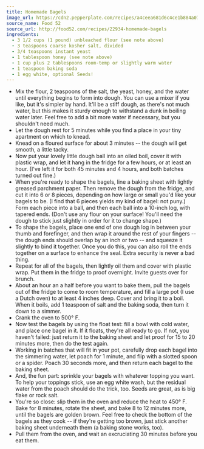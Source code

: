 ```yaml
---
title: Homemade Bagels
image_url: https://cdn2.pepperplate.com/recipes/a4ceea681d6c4ce1b884a0724b41f52a.jpg
source_name: Food 52
source_url: http://food52.com/recipes/22934-homemade-bagels
ingredients:
  - 3 1/2 cups (1 pound) unbleached flour (see note above)
  - 3 teaspoons coarse kosher salt, divided
  - 3/4 teaspoons instant yeast
  - 1 tablespoon honey (see note above)
  - 1 cup plus 2 tablespoons room-temp or slightly warm water
  - 1 teaspoon baking soda
  - 1 egg white, optional Seeds!
---
```


* Mix the flour, 2 teaspoons of the salt, the yeast, honey, and the water until everything begins to form into dough. You can use a mixer if you like, but it's simpler by hand. It'll be a stiff dough, as there's not much water, but this makes it sturdy enough to withstand a dunk in boiling water later. Feel free to add a bit more water if necessary, but you shouldn't need much.
* Let the dough rest for 5 minutes while you find a place in your tiny apartment on which to knead.
* Knead on a floured surface for about 3 minutes -- the dough will get smooth, a little tacky.
* Now put your lovely little dough ball into an oiled boil, cover it with plastic wrap, and let it hang in the fridge for a few hours, or at least an hour. (I've left it for both 45 minutes and 4 hours, and both batches turned out fine.)
* When you're ready to shape the bagels, line a baking sheet with lightly greased parchment paper. Then remove the dough from the fridge, and cut it into 6 or 8 pieces, depending on how large or small you'd like your bagels to be. (I find that 6 pieces yields my kind of bagel: not puny.) Form each piece into a ball, and then each ball into a 10-inch log, with tapered ends. (Don't use any flour on your surface! You'll need the dough to stick just slightly in order for it to change shape.)
* To shape the bagels, place one end of one dough log in between your thumb and forefinger, and then wrap it around the rest of your fingers -- the dough ends should overlap by an inch or two -- and squeeze it slightly to bind it together. Once you do this, you can also roll the ends together on a surface to enhance the seal. Extra security is never a bad thing.
* Repeat for all of the bagels, then lightly oil them and cover with plastic wrap. Put them in the fridge to proof overnight. Invite guests over for brunch.
* About an hour an a half before you want to bake them, pull the bagels out of the fridge to come to room temperature, and fill a large pot (I use a Dutch oven) to at least 4 inches deep. Cover and bring it to a boil. When it boils, add 1 teaspoon of salt and the baking soda, then turn it down to a simmer.
* Crank the oven to 500° F.
* Now test the bagels by using the float test: fill a bowl with cold water, and place one bagel in it. If it floats, they're all ready to go. If not, you haven't failed: just return it to the baking sheet and let proof for 15 to 20 minutes more, then do the test again.
* Working in batches that will fit in your pot, carefully drop each bagel into the simmering water, let poach for 1 minute, and flip with a slotted spoon or a spider. Poach 30 seconds more, and then return each bagel to the baking sheet.
* And, the fun part: sprinkle your bagels with whatever topping you want. To help your toppings stick, use an egg white wash, but the residual water from the poach should do the trick, too. Seeds are great, as is big flake or rock salt.
* You're so close: slip them in the oven and reduce the heat to 450° F. Bake for 8 minutes, rotate the sheet, and bake 8 to 12 minutes more, until the bagels are golden brown. Feel free to check the bottom of the bagels as they cook -- if they're getting too brown, just stick another baking sheet underneath them (a baking stone works, too).
* Pull them from the oven, and wait an excruciating 30 minutes before you eat them.
